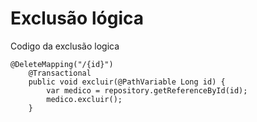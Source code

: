# Exclusão lógica
Codigo da exclusão logica
````
@DeleteMapping("/{id}")
    @Transactional
    public void excluir(@PathVariable Long id) {
        var medico = repository.getReferenceById(id);
        medico.excluir();
    }
````